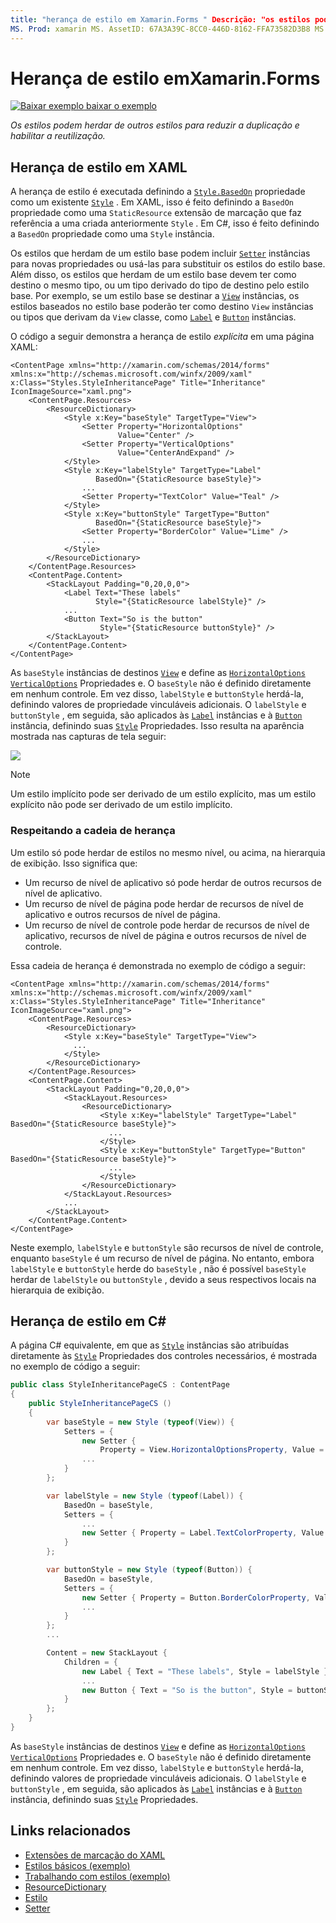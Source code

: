 ```yaml
---
title: "herança de estilo em Xamarin.Forms " Descrição: "os estilos podem herdar de outros estilos para reduzir a duplicação e habilitar a reutilização. Este artigo explica como executar a herança de estilo em um Xamarin.Forms aplicativo.
MS. Prod: xamarin MS. AssetID: 67A3A39C-8CC0-446D-8162-FFA73582D3B8 MS. Technology: xamarin-Forms autor: davidbritch MS. Author: dabritch MS. Date: 02/17/2016 no-loc: [ Xamarin.Forms , Xamarin.Essentials ]
---
```


# <a name="style-inheritance-in-xamarinforms"></a>Herança de estilo emXamarin.Forms

[![Baixar exemplo ](~/media/shared/download.png) baixar o exemplo](https://docs.microsoft.com/samples/xamarin/xamarin-forms-samples/userinterface-styles-basicstyles)

_Os estilos podem herdar de outros estilos para reduzir a duplicação e habilitar a reutilização._

## <a name="style-inheritance-in-xaml"></a>Herança de estilo em XAML

A herança de estilo é executada definindo a [`Style.BasedOn`](xref:Xamarin.Forms.Style.BasedOn) propriedade como um existente [`Style`](xref:Xamarin.Forms.Style) . Em XAML, isso é feito definindo a `BasedOn` propriedade como uma `StaticResource` extensão de marcação que faz referência a uma criada anteriormente `Style` . Em C#, isso é feito definindo a `BasedOn` propriedade como uma `Style` instância.

Os estilos que herdam de um estilo base podem incluir [`Setter`](xref:Xamarin.Forms.Setter) instâncias para novas propriedades ou usá-las para substituir os estilos do estilo base. Além disso, os estilos que herdam de um estilo base devem ter como destino o mesmo tipo, ou um tipo derivado do tipo de destino pelo estilo base. Por exemplo, se um estilo base se destinar a [`View`](xref:Xamarin.Forms.View) instâncias, os estilos baseados no estilo base poderão ter como destino `View` instâncias ou tipos que derivam da `View` classe, como [`Label`](xref:Xamarin.Forms.Label) e [`Button`](xref:Xamarin.Forms.Button) instâncias.

O código a seguir demonstra a herança de estilo *explícita* em uma página XAML:

```xaml
<ContentPage xmlns="http://xamarin.com/schemas/2014/forms" xmlns:x="http://schemas.microsoft.com/winfx/2009/xaml" x:Class="Styles.StyleInheritancePage" Title="Inheritance" IconImageSource="xaml.png">
    <ContentPage.Resources>
        <ResourceDictionary>
            <Style x:Key="baseStyle" TargetType="View">
                <Setter Property="HorizontalOptions"
                        Value="Center" />
                <Setter Property="VerticalOptions"
                        Value="CenterAndExpand" />
            </Style>
            <Style x:Key="labelStyle" TargetType="Label"
                   BasedOn="{StaticResource baseStyle}">
                ...
                <Setter Property="TextColor" Value="Teal" />
            </Style>
            <Style x:Key="buttonStyle" TargetType="Button"
                   BasedOn="{StaticResource baseStyle}">
                <Setter Property="BorderColor" Value="Lime" />
                ...
            </Style>
        </ResourceDictionary>
    </ContentPage.Resources>
    <ContentPage.Content>
        <StackLayout Padding="0,20,0,0">
            <Label Text="These labels"
                   Style="{StaticResource labelStyle}" />
            ...
            <Button Text="So is the button"
                    Style="{StaticResource buttonStyle}" />
        </StackLayout>
    </ContentPage.Content>
</ContentPage>
```

As `baseStyle` instâncias de destinos [`View`](xref:Xamarin.Forms.View) e define as [`HorizontalOptions`](xref:Xamarin.Forms.View.HorizontalOptions) [`VerticalOptions`](xref:Xamarin.Forms.View.VerticalOptions) Propriedades e. O `baseStyle` não é definido diretamente em nenhum controle. Em vez disso, `labelStyle` e `buttonStyle` herdá-la, definindo valores de propriedade vinculáveis adicionais. O `labelStyle` e `buttonStyle` , em seguida, são aplicados às [`Label`](xref:Xamarin.Forms.Label) instâncias e à [`Button`](xref:Xamarin.Forms.Button) instância, definindo suas [`Style`](xref:Xamarin.Forms.NavigableElement.Style) Propriedades. Isso resulta na aparência mostrada nas capturas de tela seguir:

[![](inheritance-images/style-inheritance.png)](inheritance-images/style-inheritance-large.png#lightbox)

> [!NOTE]
> Um estilo implícito pode ser derivado de um estilo explícito, mas um estilo explícito não pode ser derivado de um estilo implícito.

### <a name="respecting-the-inheritance-chain"></a>Respeitando a cadeia de herança

Um estilo só pode herdar de estilos no mesmo nível, ou acima, na hierarquia de exibição. Isso significa que:

- Um recurso de nível de aplicativo só pode herdar de outros recursos de nível de aplicativo.
- Um recurso de nível de página pode herdar de recursos de nível de aplicativo e outros recursos de nível de página.
- Um recurso de nível de controle pode herdar de recursos de nível de aplicativo, recursos de nível de página e outros recursos de nível de controle.

Essa cadeia de herança é demonstrada no exemplo de código a seguir:

```xaml
<ContentPage xmlns="http://xamarin.com/schemas/2014/forms" xmlns:x="http://schemas.microsoft.com/winfx/2009/xaml" x:Class="Styles.StyleInheritancePage" Title="Inheritance" IconImageSource="xaml.png">
    <ContentPage.Resources>
        <ResourceDictionary>
            <Style x:Key="baseStyle" TargetType="View">
              ...
            </Style>
        </ResourceDictionary>
    </ContentPage.Resources>
    <ContentPage.Content>
        <StackLayout Padding="0,20,0,0">
            <StackLayout.Resources>
                <ResourceDictionary>
                    <Style x:Key="labelStyle" TargetType="Label" BasedOn="{StaticResource baseStyle}">
                      ...
                    </Style>
                    <Style x:Key="buttonStyle" TargetType="Button" BasedOn="{StaticResource baseStyle}">
                      ...
                    </Style>
                </ResourceDictionary>
            </StackLayout.Resources>
            ...
        </StackLayout>
    </ContentPage.Content>
</ContentPage>
```

Neste exemplo, `labelStyle` e `buttonStyle` são recursos de nível de controle, enquanto `baseStyle` é um recurso de nível de página. No entanto, embora `labelStyle` e `buttonStyle` herde do `baseStyle` , não é possível `baseStyle` herdar de `labelStyle` ou `buttonStyle` , devido a seus respectivos locais na hierarquia de exibição.

## <a name="style-inheritance-in-c35"></a>Herança de estilo em C&#35;

A página C# equivalente, em que as [`Style`](xref:Xamarin.Forms.Style) instâncias são atribuídas diretamente às [`Style`](xref:Xamarin.Forms.NavigableElement.Style) Propriedades dos controles necessários, é mostrada no exemplo de código a seguir:

```csharp
public class StyleInheritancePageCS : ContentPage
{
    public StyleInheritancePageCS ()
    {
        var baseStyle = new Style (typeof(View)) {
            Setters = {
                new Setter {
                    Property = View.HorizontalOptionsProperty, Value = LayoutOptions.Center    },
                ...
            }
        };

        var labelStyle = new Style (typeof(Label)) {
            BasedOn = baseStyle,
            Setters = {
                ...
                new Setter { Property = Label.TextColorProperty, Value = Color.Teal    }
            }
        };

        var buttonStyle = new Style (typeof(Button)) {
            BasedOn = baseStyle,
            Setters = {
                new Setter { Property = Button.BorderColorProperty, Value =    Color.Lime },
                ...
            }
        };
        ...

        Content = new StackLayout {
            Children = {
                new Label { Text = "These labels", Style = labelStyle },
                ...
                new Button { Text = "So is the button", Style = buttonStyle }
            }
        };
    }
}
```

As `baseStyle` instâncias de destinos [`View`](xref:Xamarin.Forms.View) e define as [`HorizontalOptions`](xref:Xamarin.Forms.View.HorizontalOptions) [`VerticalOptions`](xref:Xamarin.Forms.View.VerticalOptions) Propriedades e. O `baseStyle` não é definido diretamente em nenhum controle. Em vez disso, `labelStyle` e `buttonStyle` herdá-la, definindo valores de propriedade vinculáveis adicionais. O `labelStyle` e `buttonStyle` , em seguida, são aplicados às [`Label`](xref:Xamarin.Forms.Label) instâncias e à [`Button`](xref:Xamarin.Forms.Button) instância, definindo suas [`Style`](xref:Xamarin.Forms.NavigableElement.Style) Propriedades.

## <a name="related-links"></a>Links relacionados

- [Extensões de marcação do XAML](~/xamarin-forms/xaml/xaml-basics/xaml-markup-extensions.md)
- [Estilos básicos (exemplo)](https://docs.microsoft.com/samples/xamarin/xamarin-forms-samples/userinterface-styles-basicstyles)
- [Trabalhando com estilos (exemplo)](https://docs.microsoft.com/samples/xamarin/xamarin-forms-samples/workingwithstyles)
- [ResourceDictionary](xref:Xamarin.Forms.ResourceDictionary)
- [Estilo](xref:Xamarin.Forms.Style)
- [Setter](xref:Xamarin.Forms.Setter)
